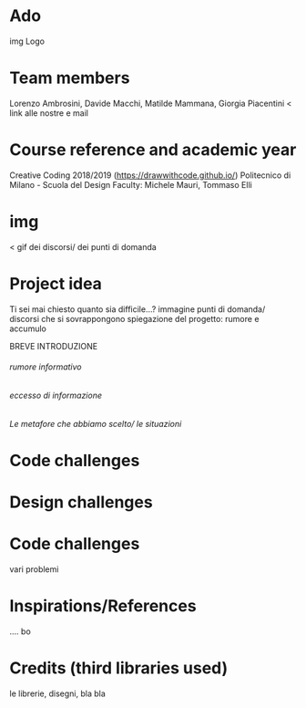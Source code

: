 # Ado
img Logo
# Team members
Lorenzo Ambrosini, Davide Macchi, Matilde Mammana, Giorgia Piacentini
< link alle nostre e mail
# Course reference and academic year
Creative Coding 2018/2019 (https://drawwithcode.github.io/)
Politecnico di Milano - Scuola del Design
Faculty: Michele Mauri, Tommaso Elli
# img
< gif dei discorsi/ dei punti di domanda
# Project idea
Ti sei mai chiesto quanto sia difficile...? immagine punti di domanda/ discorsi che si sovrappongono
spiegazione del progetto: rumore e accumulo

BREVE INTRODUZIONE

###### rumore informativo 

###### eccesso di informazione


###### Le metafore che abbiamo scelto/ le situazioni


# Code challenges
# Design challenges
# Code challenges

vari problemi
# Inspirations/References
.... bo
# Credits (third libraries used)
le librerie, disegni, bla bla 


